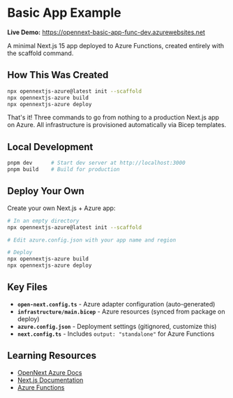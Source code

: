 # Basic App Example

**Live Demo:** https://opennext-basic-app-func-dev.azurewebsites.net

A minimal Next.js 15 app deployed to Azure Functions, created entirely with the scaffold command.

## How This Was Created

```bash
npx opennextjs-azure@latest init --scaffold
npx opennextjs-azure build
npx opennextjs-azure deploy
```

That's it! Three commands to go from nothing to a production Next.js app on Azure. All infrastructure is provisioned automatically via Bicep templates.

## Local Development

```bash
pnpm dev      # Start dev server at http://localhost:3000
pnpm build    # Build for production
```

## Deploy Your Own

Create your own Next.js + Azure app:

```bash
# In an empty directory
npx opennextjs-azure@latest init --scaffold

# Edit azure.config.json with your app name and region

# Deploy
npx opennextjs-azure build
npx opennextjs-azure deploy
```

## Key Files

- **`open-next.config.ts`** - Azure adapter configuration (auto-generated)
- **`infrastructure/main.bicep`** - Azure resources (synced from package on deploy)
- **`azure.config.json`** - Deployment settings (gitignored, customize this)
- **`next.config.ts`** - Includes `output: "standalone"` for Azure Functions

## Learning Resources

- [OpenNext Azure Docs](../../README.md)
- [Next.js Documentation](https://nextjs.org/docs)
- [Azure Functions](https://learn.microsoft.com/azure/azure-functions/)
